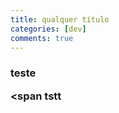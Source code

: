 ```yaml
---
title: qualquer título
categories: [dev]
comments: true
---
```

<h3> teste </h>

<span
tstt

</span>
